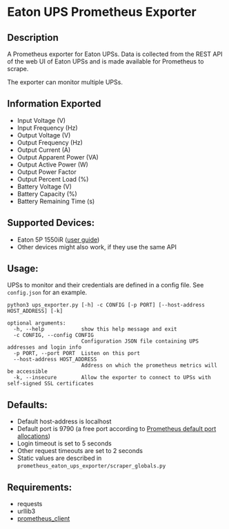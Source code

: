 # Eaton UPS Prometheus Exporter

## Description

A Prometheus exporter for Eaton UPSs. Data is collected from the REST API of the
web UI of Eaton UPSs and is made available for Prometheus to scrape.

The exporter can monitor multiple UPSs.

## Information Exported
- Input Voltage (V)
- Input Frequency (Hz)
- Output Voltage (V)
- Output Frequency (Hz)
- Output Current (A)
- Output Apparent Power (VA)
- Output Active Power (W)
- Output Power Factor
- Output Percent Load (%)
- Battery Voltage (V)
- Battery Capacity (%)
- Battery Remaining Time (s)

## Supported Devices:
* Eaton 5P 1550iR ([user guide](https://www.eaton.com/content/dam/eaton/products/backup-power-ups-surge-it-power-distribution/power-management-software-connectivity/eaton-gigabit-network-card/eaton-network-m2-user-guide.pdf))
* Other devices might also work, if they use the same API

## Usage:
UPSs to monitor and their credentials are defined in a config file. See
`config.json` for an example.

```
python3 ups_exporter.py [-h] -c CONFIG [-p PORT] [--host-address HOST_ADDRESS] [-k]

optional arguments:
  -h, --help            show this help message and exit
  -c CONFIG, --config CONFIG
                        Configuration JSON file containing UPS addresses and login info
  -p PORT, --port PORT  Listen on this port
  --host-address HOST_ADDRESS
                        Address on which the prometheus metrics will be accessible
  -k, --insecure        Allow the exporter to connect to UPSs with self-signed SSL certificates
```

## Defaults:
* Default host-address is localhost
* Default port is 9790 (a free port according to [Prometheus default port allocations](https://github.com/prometheus/prometheus/wiki/Default-port-allocations))
* Login timeout is set to 5 seconds
* Other request timeouts are set to 2 seconds
* Static values are described in `prometheus_eaton_ups_exporter/scraper_globals.py`

## Requirements:
- requests
- urllib3
- [prometheus_client](https://github.com/prometheus/client_python)
